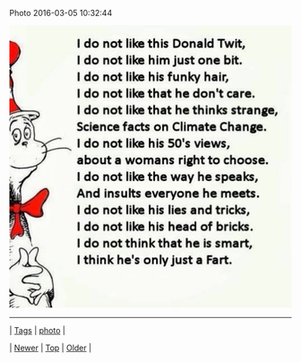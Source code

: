 <!--
title: Photo 2016-03-05 10
date: 2020-06-28T15:27:00.108Z
tags: photo
-->


Photo 2016-03-05 10:32:44

![](140496941568-0.jpg)

<!--BOTTOM-POST-NAVIGATION-->
---

| [Tags](tags.md) | [photo](tag-photo.md) |

| [Newer](140394777279.md) | [Top](index.md) | [Older](140557389299.md) |